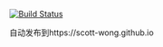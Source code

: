 [![Build Status](https://travis-ci.org/scott-wong/gh-pages.svg?branch=master)](https://travis-ci.org/scott-wong/gh-pages)

自动发布到https://scott-wong.github.io
